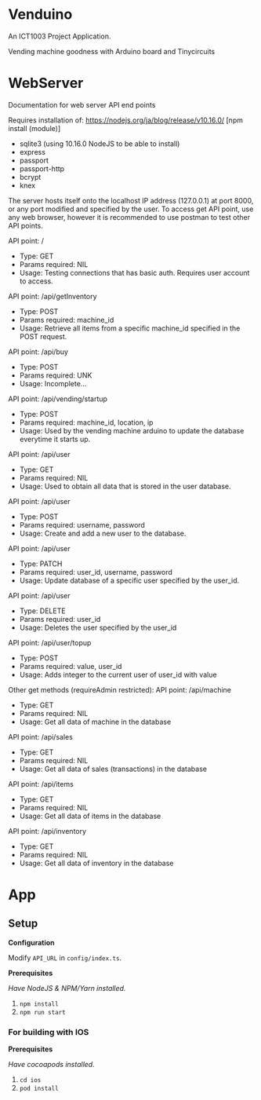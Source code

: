 # Venduino
An ICT1003 Project Application.

Vending machine goodness with Arduino board and Tinycircuits

# WebServer

Documentation for web server API end points

Requires installation of:
https://nodejs.org/ja/blog/release/v10.16.0/
[npm install (module)]
- sqlite3 (using 10.16.0 NodeJS to be able to install)
- express
- passport
- passport-http
- bcrypt
- knex

The server hosts itself onto the localhost IP address (127.0.0.1) at port 8000, or any port modified and specified by the user.
To access get API point, use any web browser, however it is recommended to use postman to test other API points.

API point: /
- Type: GET
- Params required: NIL
- Usage: Testing connections that has basic auth. Requires user account to access.

API point: /api/getInventory
- Type: POST
- Params required: machine_id
- Usage: Retrieve all items from a specific machine_id specified in the POST request.

API point: /api/buy
- Type: POST
- Params required: UNK
- Usage: Incomplete...

API point: /api/vending/startup
- Type: POST
- Params required: machine_id, location, ip
- Usage: Used by the vending machine arduino to update the database everytime it starts up.

API point: /api/user
- Type: GET
- Params required: NIL
- Usage: Used to obtain all data that is stored in the user database.

API point: /api/user
- Type: POST
- Params required: username, password
- Usage: Create and add a new user to the database.

API point: /api/user
- Type: PATCH
- Params required: user_id, username, password
- Usage: Update database of a specific user specified by the user_id.

API point: /api/user
- Type: DELETE
- Params required: user_id
- Usage: Deletes the user specified by the user_id

API point: /api/user/topup
- Type: POST
- Params required: value, user_id
- Usage: Adds integer to the current user of user_id with value

Other get methods (requireAdmin restricted):
API point: /api/machine
- Type: GET
- Params required: NIL
- Usage: Get all data of machine in the database

API point: /api/sales
- Type: GET
- Params required: NIL
- Usage: Get all data of sales (transactions) in the database

API point: /api/items
- Type: GET
- Params required: NIL
- Usage: Get all data of items in the database

API point: /api/inventory
- Type: GET
- Params required: NIL
- Usage: Get all data of inventory in the database

# App

## Setup

**Configuration**

Modify `API_URL` in `config/index.ts`.

**Prerequisites**

*Have NodeJS & NPM/Yarn installed.*

1. `npm install`
2. `npm run start`

### For building with IOS

**Prerequisites**

*Have cocoapods installed.*

1. `cd ios`
2. `pod install`
